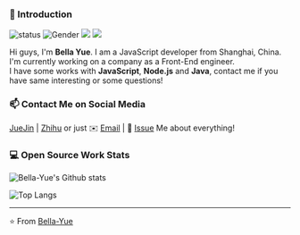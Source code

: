 ### 👋 Introduction

![status](https://img.shields.io/badge/status-coding-brightgreen) ![Gender](https://img.shields.io/badge/gender-👧-lightgrey) ![](https://img.shields.io/badge/Relationship-inLove-red) ![](https://visitor-badge.glitch.me/badge?page_id=github.com/Bella-Yue)

Hi guys, I'm **Bella Yue**. I am a JavaScript developer from Shanghai, China. I'm currently working on a company as a Front-End engineer.  
I have some works with **JavaScript**, **Node.js** and **Java**, contact me if you have same interesting or some questions!

### 📫 Contact Me on Social Media

[JueJin][0] | [Zhihu][1] or just ✉️ [Email](X) | 💬 [Issue](X) Me about everything!

<!-- ### 💡 Projects with My Work

- [**75.team**](https://75.team): The Official Blog for 75team, the largest front end team in @Qihoo360.
- [**75CDN**](https://cdn.baomitu.com): The best CDN for web related libraries to speed up your websites, mirror from @cdnjs.
- [**声享**](https://ppt.baomitu.com): Create and share your presentations online. -->

<!-- ### 📚 Tech Articles and Talks

You can find a list of my talks' presentation on 📖 **[ppt.baomitu.com](https://ppt.baomitu.com/u/lizheming)**.

And get all my post articles in my blog 📝 [**zh.eming.li**](https://imnerd.org). -->

### 💻 Open Source Work Stats

![Bella-Yue's Github stats](https://github-readme-stats.vercel.app/api?username=Bella-Yue&show_icons=true&hide_border=true)

![Top Langs](https://github-readme-stats.vercel.app/api/top-langs/?username=Bella-Yue&layout=compact)

[0]: https://juejin.cn/user/2480944002111239
[1]: https://www.zhihu.com/signin?next=%2F

---

⭐️ From [Bella-Yue](https://github.com/Bella-Yue)

